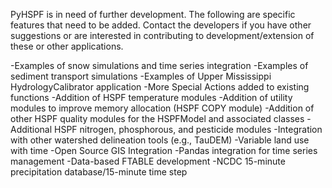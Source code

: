 PyHSPF is in need of further development. The following are specific features that need to be added. Contact the developers if you have other suggestions or are interested in contributing to development/extension of these or other applications.

-Examples of snow simulations and time series integration
-Examples of sediment transport simulations
-Examples of Upper Mississippi HydrologyCalibrator application
-More Special Actions added to existing functions
-Addition of HSPF temperature modules
-Addition of utility modules to improve memory allocation (HSPF COPY module)
-Addition of other HSPF quality modules for the HSPFModel and associated classes
-Additional HSPF nitrogen, phosphorous, and pesticide modules
-Integration with other watershed delineation tools (e.g., TauDEM)
-Variable land use with time
-Open Source GIS Integration
-Pandas integration for time series management
-Data-based FTABLE development
-NCDC 15-minute precipitation database/15-minute time step
